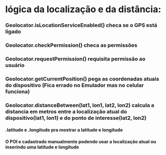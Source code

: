 
# lógica da localização e da distância:

### Geolocator.isLocationServiceEnabled() checa se o GPS está ligado

### Geolocator.checkPermission() checa as permissões

### Geolocator.requestPermission() requisita permissão ao usuário

### Geolocator.getCurrentPosition() pega as coordenadas atuais do dispositivo (Fica errado no Emulador mas no celular funciona)

### Geolocator.distanceBetween(lat1, lon1, lat2, lon2) calcula a distancia em metros entre a localização atual do dispositivo(lat1, lon1) e do ponto de interesse(lat2, lon2)

#### .latitude e .longitude pra mostrar a latitude e longitude

#### O POI e cadastrado manualmente podendo usar a localização atual ou inserindo uma latitude e longitude 
